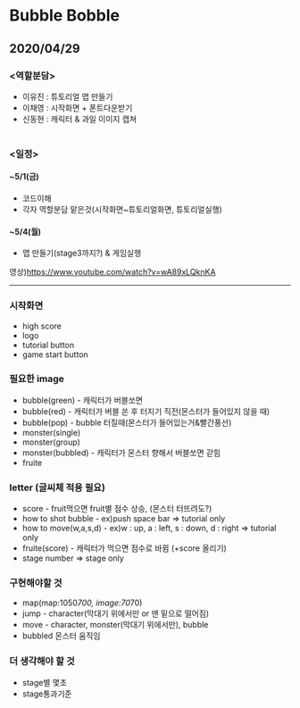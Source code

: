 # Bubble Bobble
## 2020/04/29
### <역할분담>
  * 이유진 : 튜토리얼 맵 만들기<br>
  * 이채영 : 시작화면 + 폰트다운받기<br>  
  * 신동현 : 캐릭터 & 과일 이미지 캡쳐<br><br>

### <일정>
#### ~5/1(금)
  * 코드이해
  * 각자 역할분담 맡은것(시작화면~튜토리얼화면, 튜토리얼실행)
#### ~5/4(월)
  * 맵 만들기(stage3까지?) & 게임실행
  
영상)https://www.youtube.com/watch?v=wA89xLQknKA

<hr>

### 시작화면
  * high score
  * logo
  * tutorial button
  * game start button

### 필요한 image
  * bubble(green) - 캐릭터가 버블쏘면
  * bubble(red) - 캐릭터가 버블 쏜 후 터지기 직전(몬스터가 들어있지 않을 때)
  * bubble(pop) - bubble 터질때(몬스터가 들어있는거&빨간풍선)
  * monster(single)
  * monster(group)
  * monster(bubbled) - 캐릭터가 몬스터 향해서 버블쏘면 갇힘
  * fruite

### letter (글씨체 적용 필요)
  * score - fruit먹으면 fruit별 점수 상승, (몬스터 터뜨려도?)
  * how to shot bubble - ex)push space bar => tutorial only
  * how to move(w,a,s,d) - ex)w : up, a : left, s : down, d : right => tutorial only
  * fruite(score) - 캐릭터가 먹으면 점수로 바뀜 (+score 올리기)
  * stage number => stage only

### 구현해야할 것
  * map(map:1050*700, image:70*70)
  * jump - character(막대기 위에서만 or 맨 밑으로 떨어짐)
  * move - character, monster(막대기 위에서만), bubble
  * bubbled 몬스터 움직임

### 더 생각해야 할 것
  * stage별 몇초
  * stage통과기준

